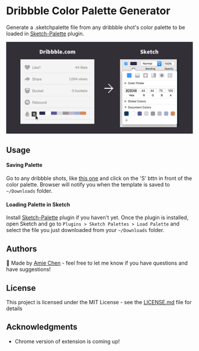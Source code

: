 # Dribbble Color Palette Generator

Generate a .sketchpalette file from any dribbble shot's color palette to be loaded in [Sketch-Palette](https://github.com/andrewfiorillo/sketch-palettes) plugin.

![Dribbble Color Palette](./example.png)

## Usage

#### Saving Palette
Go to any dribbble shots, like [this one](https://dribbble.com/shots/2716060-Book-Detail-Screen) and click on the 'S' bttn in front of the color palette. Browser will notify you when the template is saved to `~/Downloads` folder.

#### Loading Palette in Sketch
Install [Sketch-Palette](https://github.com/andrewfiorillo/sketch-palettes)  plugin if you haven't yet. Once the plugin is installed, open Sketch and go to `Plugins > Sketch Palettes > Load Palette` and select the file you just downloaded from your `~/Downloads` folder. 


## Authors

🐙 Made by [Amie Chen](https://www.amie-chen.com) - feel free to let me know if you have questions and have suggestions!

## License

This project is licensed under the MIT License - see the [LICENSE.md](./LICENSE.md) file for details

## Acknowledgments

* Chrome version of extension is coming up!

